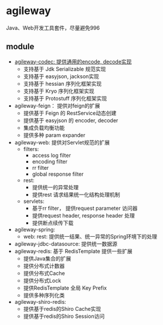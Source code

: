 # agileway
Java、Web开发工具套件，尽量避免996

## module
+ [agileway-codec: 提供通用的encode, decode实现](./.wiki/agileway-codec.MD)
    + 支持基于 Jdk Serializable 规范实现
    + 支持基于 easyjson, jackson实现
    + 支持基于 hessian 序列化框架实现
    + 支持基于 Kryo 序列化框架实现
    + 支持基于 Protostuff 序列化框架实现
+ agileway-feign： 提供对feign的扩展
    + 提供基于 Feign 的 RestService动态创建
    + 提供基于 easyjson 的 encoder, decoder
    + 集成负载均衡功能
    + 提供多种 param expander
+ agileway-web: 提供对Servlet规范的扩展
    + filters: 
        + access log filter
        + encoding filter
        + rr filter
        + global response filter
    + rest: 
        + 提供统一的异常处理
        + 提供rest 请求结果统一化结构处理机制
    + servlets:
        + 基于rr filter， 提供request parameter 访问器
        + 提供request header, response header 处理
        + 提供断点续传下载    
+ agileway-spring: 
    + web:
        rest: 提供统一结果、统一异常的Spring环境下的处理
+ agileway-jdbc-datasource: 提供统一数据源
+ agileway-redis: 基于 RedisTemplate 提供一些扩展
    + 提供Java集合的扩展
    + 提供分布式计数器
    + 提供分布式Cache
    + 提供分布式Lock
    + 提供RedisTemplate 全局 Key Prefix
    + 提供多种序列化类        
+ agileway-shiro-redis:
    + 提供基于redis的Shiro Cache实现
    + 提供基于redis的Shiro Session访问                